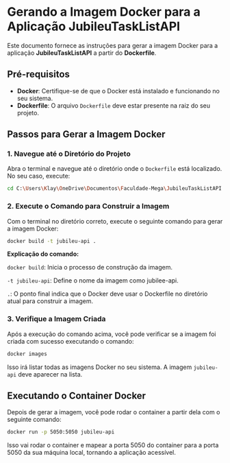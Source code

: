 # Gerando a Imagem Docker para a Aplicação JubileuTaskListAPI

Este documento fornece as instruções para gerar a imagem Docker para a aplicação **JubileuTaskListAPI** a partir do **Dockerfile**.

## Pré-requisitos

- **Docker**: Certifique-se de que o Docker está instalado e funcionando no seu sistema.
- **Dockerfile**: O arquivo `Dockerfile` deve estar presente na raiz do seu projeto.

## Passos para Gerar a Imagem Docker

### 1. Navegue até o Diretório do Projeto

Abra o terminal e navegue até o diretório onde o `Dockerfile` está localizado. No seu caso, execute:

```bash
cd C:\Users\Klay\OneDrive\Documentos\Faculdade-Mega\JubileuTaskListAPI
```

### 2. Execute o Comando para Construir a Imagem

Com o terminal no diretório correto, execute o seguinte comando para gerar a imagem Docker:

```bash
docker build -t jubileu-api .
```
**Explicação do comando:**

`docker build`: Inicia o processo de construção da imagem.

`-t jubileu-api`: Define o nome da imagem como jubilee-api.

`.`: O ponto final indica que o Docker deve usar o Dockerfile no diretório atual para construir a imagem.

### 3. Verifique a Imagem Criada

Após a execução do comando acima, você pode verificar se a imagem foi criada com sucesso executando o comando:

```bash
docker images
```

Isso irá listar todas as imagens Docker no seu sistema. A imagem `jubileu-api` deve aparecer na lista.

## Executando o Container Docker

Depois de gerar a imagem, você pode rodar o container a partir dela com o seguinte comando:

```bash
docker run -p 5050:5050 jubileu-api
```

Isso vai rodar o container e mapear a porta 5050 do container para a porta 5050 da sua máquina local, tornando a aplicação acessível.
